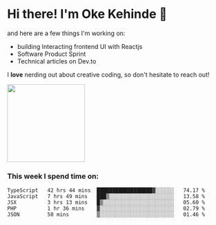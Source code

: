 # Hi there! I'm Oke Kehinde :cowboy_hat_face:

and here are a few things I'm working on:

- building Interacting frontend UI with Reactjs
- Software Product Sprint
- Technical articles on Dev.to

I **love** nerding out about creative coding, so don't hesitate to reach out!


<img height="180em" src="https://github-readme-stats.vercel.app/api?username=okeken&show_icons=true&hide_border=true&&count_private=true&include_all_commits=true" />

### This week I spend time on:

<!--START_SECTION:waka-->
```text
TypeScript   42 hrs 44 mins  ██████████████████▓░░░░░░   74.17 % 
JavaScript   7 hrs 49 mins   ███▒░░░░░░░░░░░░░░░░░░░░░   13.58 % 
JSX          3 hrs 13 mins   █▒░░░░░░░░░░░░░░░░░░░░░░░   05.60 % 
PHP          1 hr 36 mins    ▓░░░░░░░░░░░░░░░░░░░░░░░░   02.79 % 
JSON         50 mins         ▒░░░░░░░░░░░░░░░░░░░░░░░░   01.46 % 
```
<!--END_SECTION:waka-->
